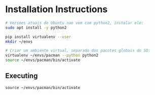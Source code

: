 # Installation Instructions

```bash
# Versoes atuais do Ubuntu nao vem com python2, instalar ele:
sudo apt install -y python2

pip install virtualenv --user
mkdir ~/envs

# Criar um ambiente virtual, separado dos pacotes globais do SO:
virtualenv ~/envs/pacman --python python2
source ~/envs/pacman/bin/activate
```

## Executing
```
source ~/envs/pacman/bin/activate
```
